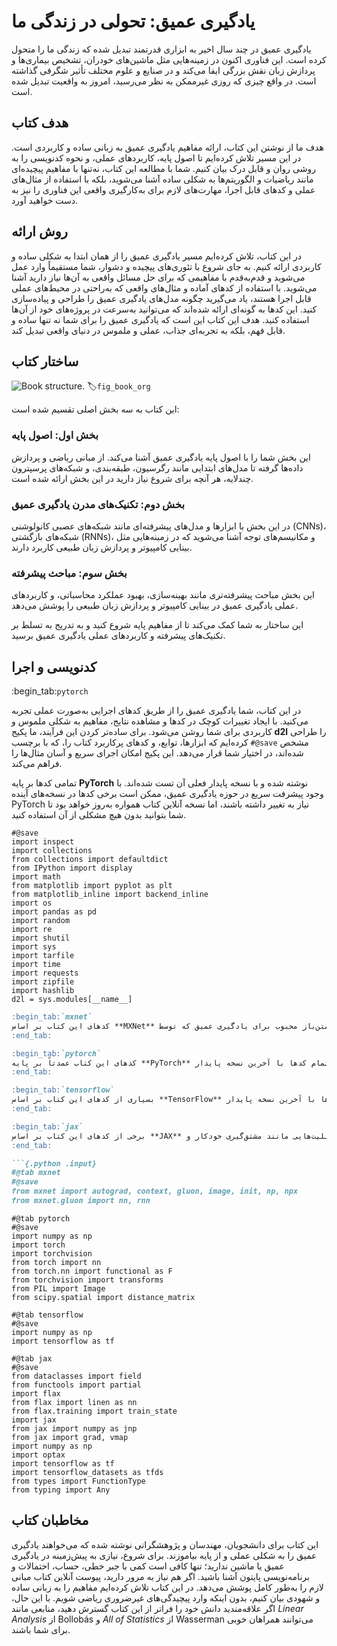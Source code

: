 # یادگیری عمیق: تحولی در زندگی ما

یادگیری عمیق در چند سال اخیر به ابزاری قدرتمند تبدیل شده که زندگی ما را متحول کرده است. این فناوری اکنون در زمینه‌هایی مثل ماشین‌های خودران، تشخیص بیماری‌ها و پردازش زبان نقش بزرگی ایفا می‌کند و در صنایع و علوم مختلف تأثیر شگرفی گذاشته است. در واقع چیزی که روزی غیرممکن به نظر می‌رسید، امروز به واقعیت تبدیل شده است.

## هدف کتاب

هدف ما از نوشتن این کتاب، ارائه مفاهیم یادگیری عمیق به زبانی ساده و کاربردی است. در این مسیر تلاش کرده‌ایم تا اصول پایه، کاربردهای عملی، و نحوه کدنویسی را به روشی روان و قابل درک بیان کنیم. شما با مطالعه این کتاب، نه‌تنها با مفاهیم پیچیده‌ای مانند ریاضیات و الگوریتم‌ها به شکلی ساده آشنا می‌شوید، بلکه با استفاده از مثال‌های عملی و کدهای قابل اجرا، مهارت‌های لازم برای به‌کارگیری واقعی این فناوری را نیز به دست خواهید آورد.

## روش ارائه



در این کتاب، تلاش کرده‌ایم مسیر یادگیری عمیق را از همان ابتدا به شکلی ساده و کاربردی ارائه کنیم. به جای شروع با تئوری‌های پیچیده و دشوار، شما مستقیماً وارد عمل می‌شوید و قدم‌به‌قدم با مفاهیمی که برای حل مسائل واقعی به آن‌ها نیاز دارید آشنا می‌شوید. با استفاده از کدهای آماده و مثال‌های واقعی که به‌راحتی در محیط‌های عملی قابل اجرا هستند، یاد می‌گیرید چگونه مدل‌های یادگیری عمیق را طراحی و پیاده‌سازی کنید. این کدها به گونه‌ای ارائه شده‌اند که می‌توانید به‌سرعت در پروژه‌های خود از آن‌ها استفاده کنید. هدف این کتاب این است که یادگیری عمیق را برای شما نه تنها ساده و قابل فهم، بلکه به تجربه‌ای جذاب، عملی و ملموس در دنیای واقعی تبدیل کند.



## ساختار کتاب

![Book structure.](https://d2l.ai/_images/book-org.svg)
:label:`fig_book_org`

این کتاب به سه بخش اصلی تقسیم شده است:

### بخش اول: اصول پایه
این بخش شما را با اصول پایه یادگیری عمیق آشنا می‌کند. از مبانی ریاضی و پردازش داده‌ها گرفته تا مدل‌های ابتدایی مانند رگرسیون، طبقه‌بندی، و شبکه‌های پرسپترون چندلایه، هر آنچه برای شروع نیاز دارید در این بخش ارائه شده است.

### بخش دوم: تکنیک‌های مدرن یادگیری عمیق
در این بخش با ابزارها و مدل‌های پیشرفته‌ای مانند شبکه‌های عصبی کانولوشنی (CNNs)، شبکه‌های بازگشتی (RNNs)، و مکانیسم‌های توجه آشنا می‌شوید که در زمینه‌هایی مثل بینایی کامپیوتر و پردازش زبان طبیعی کاربرد دارند.

### بخش سوم: مباحث پیشرفته
این بخش مباحث پیشرفته‌تری مانند بهینه‌سازی، بهبود عملکرد محاسباتی، و کاربردهای عملی یادگیری عمیق در بینایی کامپیوتر و پردازش زبان طبیعی را پوشش می‌دهد.

این ساختار به شما کمک می‌کند تا از مفاهیم پایه شروع کنید و به تدریج به تسلط بر تکنیک‌های پیشرفته و کاربردهای عملی یادگیری عمیق برسید.

## کدنویسی و اجرا

:begin_tab:`pytorch`

در این کتاب، شما یادگیری عمیق را از طریق کدهای اجرایی به‌صورت عملی تجربه می‌کنید. با ایجاد تغییرات کوچک در کدها و مشاهده نتایج، مفاهیم به شکلی ملموس و کاربردی برای شما روشن می‌شود. برای ساده‌تر کردن این فرآیند، ما پکیج **d2l** را طراحی کرده‌ایم که ابزارها، توابع، و کدهای پرکاربرد کتاب را، که با برچسب  `#@save` مشخص شده‌اند، در اختیار شما قرار می‌دهد. این پکیج امکان اجرای سریع و آسان مثال‌ها را فراهم می‌کند.

 تمامی کدها بر پایه **PyTorch** نوشته شده و با نسخه پایدار فعلی آن تست شده‌اند. با وجود پیشرفت سریع در حوزه یادگیری عمیق، ممکن است برخی کدها در نسخه‌های آینده PyTorch نیاز به تغییر داشته باشند، اما نسخه آنلاین کتاب همواره به‌روز خواهد بود تا شما بتوانید بدون هیچ مشکلی از آن استفاده کنید.


```{.python .input}
#@save
import inspect
import collections
from collections import defaultdict
from IPython import display
import math
from matplotlib import pyplot as plt
from matplotlib_inline import backend_inline
import os
import pandas as pd
import random
import re
import shutil
import sys
import tarfile
import time
import requests
import zipfile
import hashlib
d2l = sys.modules[__name__]
```

```markdown
:begin_tab:`mxnet`  
کدهای این کتاب بر اساس **MXNet** نوشته شده‌اند، یک فریم‌ورک متن‌باز محبوب برای یادگیری عمیق که توسط AWS و بسیاری از دانشگاه‌ها و شرکت‌ها استفاده می‌شود. تمامی کدها با آخرین نسخه MXNet تست شده‌اند، اما با توجه به پیشرفت سریع یادگیری عمیق، ممکن است برخی از کدها در نسخه‌های آینده به درستی اجرا نشوند. نسخه آنلاین کتاب به‌روز خواهد بود. برای حل مشکلات احتمالی، به بخش **نصب و تنظیم محیط** (:ref:`chap_installation`) مراجعه کنید.  
:end_tab:  

:begin_tab:`pytorch`  
کدهای این کتاب عمدتاً بر پایه **PyTorch** هستند، فریم‌ورکی متن‌باز و محبوب که در جامعه پژوهشی یادگیری عمیق مورد استقبال قرار گرفته است. تمام کدها با آخرین نسخه پایدار PyTorch تست شده‌اند، اما ممکن است در نسخه‌های آینده نیاز به به‌روزرسانی داشته باشند. نسخه آنلاین کتاب همواره به‌روز نگه داشته می‌شود. اگر مشکلی داشتید، لطفاً به بخش **نصب و تنظیم محیط** (:ref:`chap_installation`) مراجعه کنید.  
:end_tab:  

:begin_tab:`tensorflow`  
بسیاری از کدهای این کتاب بر اساس **TensorFlow** نوشته شده‌اند، فریم‌ورکی متن‌باز که در صنعت و میان پژوهشگران بسیار محبوب است. تمام کدها با آخرین نسخه پایدار TensorFlow تست شده‌اند. با این حال، ممکن است در نسخه‌های آینده TensorFlow به‌روزرسانی نیاز باشد. نسخه آنلاین کتاب به‌روز خواهد ماند. برای هرگونه مشکل، به بخش **نصب و تنظیم محیط** (:ref:`chap_installation`) مراجعه کنید.  
:end_tab:  

:begin_tab:`jax`  
برخی از کدهای این کتاب بر اساس **JAX** نوشته شده‌اند، فریم‌ورکی که قابلیت‌هایی مانند مشتق‌گیری خودکار و API شبیه به NumPy ارائه می‌دهد. تمام کدها با نسخه پایدار JAX تست شده‌اند، اما ممکن است در نسخه‌های آینده تغییراتی نیاز باشد. نسخه آنلاین کتاب به‌روز خواهد بود. برای مشکلات احتمالی، لطفاً به بخش **نصب و تنظیم محیط** (:ref:`chap_installation`) مراجعه کنید.  
:end_tab:

```{.python .input}
#@tab mxnet
#@save
from mxnet import autograd, context, gluon, image, init, np, npx
from mxnet.gluon import nn, rnn
```

```{.python .input}
#@tab pytorch
#@save
import numpy as np
import torch
import torchvision
from torch import nn
from torch.nn import functional as F
from torchvision import transforms
from PIL import Image
from scipy.spatial import distance_matrix
```

```{.python .input}
#@tab tensorflow
#@save
import numpy as np
import tensorflow as tf
```

```{.python .input}
#@tab jax
#@save
from dataclasses import field
from functools import partial
import flax
from flax import linen as nn
from flax.training import train_state
import jax
from jax import numpy as jnp
from jax import grad, vmap
import numpy as np
import optax
import tensorflow as tf
import tensorflow_datasets as tfds
from types import FunctionType
from typing import Any
```



## مخاطبان کتاب

این کتاب برای دانشجویان، مهندسان و پژوهشگرانی نوشته شده که می‌خواهند یادگیری عمیق را به شکلی عملی و از پایه بیاموزند. برای شروع، نیازی به پیش‌زمینه در یادگیری عمیق یا ماشین ندارید؛ تنها کافی است کمی با جبر خطی، حساب، احتمالات و برنامه‌نویسی پایتون آشنا باشید. اگر هم نیاز به مرور دارید، پیوست آنلاین کتاب مبانی لازم را به‌طور کامل پوشش می‌دهد. در این کتاب تلاش کرده‌ایم مفاهیم را به زبانی ساده و شهودی بیان کنیم، بدون اینکه وارد پیچیدگی‌های غیرضروری ریاضی شویم. با این حال، اگر علاقه‌مندید دانش خود را فراتر از این کتاب گسترش دهید، منابعی مانند *Linear Analysis* از Bollobás و *All of Statistics* از Wasserman می‌توانند همراهان خوبی برای شما باشند.
